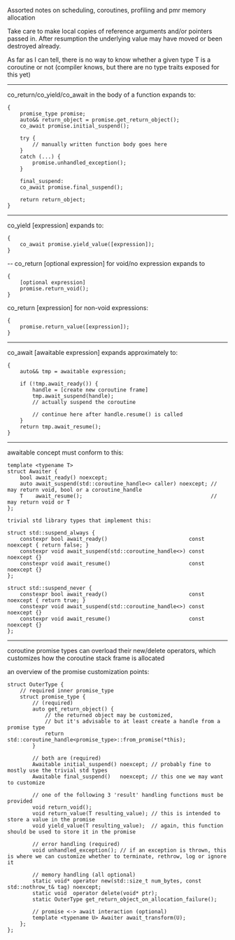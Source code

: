 Assorted notes on scheduling, coroutines, profiling and pmr memory allocation

Take care to make local copies of reference arguments and/or pointers passed in. After resumption the underlying value may have moved or been destroyed already.

As far as I can tell, there is no way to know whether a given type T is a coroutine or not (compiler knows, but there are no type traits exposed for this yet)

---
co_return/co_yield/co_await in the body of a function expands to:
	
	{
		promise_type promise;
		auto&& return_object = promise.get_return_object();
		co_await promise.initial_suspend();

		try {
			// manually written function body goes here
		}
		catch (...) {
			promise.unhandled_exception();
		}

		final_suspend:
		co_await promise.final_suspend();

		return return_object;
	}
---
co_yield [expression] expands to:

	{
		co_await promise.yield_value([expression]);
	}

--
co_return [optional expression] for void/no expression expands to
	
	{
		[optional expression]
		promise.return_void();
	}

co_return [expression] for non-void expressions:

	{
		promise.return_value([expression]);
	}

---
co_await [awaitable expression] expands approximately to:

	{
		auto&& tmp = awaitable expression;
		
		if (!tmp.await_ready()) {
			handle = [create new coroutine frame]
			tmp.await_suspend(handle);
			// actually suspend the coroutine

			// continue here after handle.resume() is called
		}
		return tmp.await_resume();
	}

---
awaitable concept must conform to this:

	template <typename T>
	struct Awaiter {
		bool await_ready() noexcept;
		auto await_suspend(std::coroutine_handle<> caller) noexcept; // may return void, bool or a coroutine_handle
		T    await_resume();                                         // may return void or T
	};

	trivial std library types that implement this:

	struct std::suspend_always {
		constexpr bool await_ready()                          const noexcept { return false; }
		constexpr void await_suspend(std::coroutine_handle<>) const noexcept {}
		constexpr void await_resume()                         const noexcept {}
	};															 
																 
	struct std::suspend_never {
		constexpr bool await_ready()                          const noexcept { return true; }
		constexpr void await_suspend(std::coroutine_handle<>) const noexcept {}
		constexpr void await_resume()                         const noexcept {}
	};

---
coroutine promise types can overload their new/delete operators, which customizes how the coroutine stack frame is allocated

an overview of the promise customization points:

	struct OuterType {
		// required inner promise_type
		struct promise_type {				
			// (required)
			auto get_return_object() { 
				// the returned object may be customized, 
				// but it's advisable to at least create a handle from a promise type
				return std::coroutine_handle<promise_type>::from_promise(*this); 
			}

			// both are (required)
			Awaitable initial_suspend() noexcept; // probably fine to mostly use the trivial std types
			Awaitable final_suspend()   noexcept; // this one we may want to customize

			// one of the following 3 'result' handling functions must be provided
			void return_void();
			void return_value(T resulting_value); // this is intended to store a value in the promise
			void yield_value(T resulting_value);  // again, this function should be used to store it in the promise

			// error handling (required)
			void unhandled_exception(); // if an exception is thrown, this is where we can customize whether to terminate, rethrow, log or ignore it

			// memory handling (all optional)
			static void* operator new(std::size_t num_bytes, const std::nothrow_t& tag) noexcept;
			static void  operator delete(void* ptr);
			static OuterType get_return_object_on_allocation_failure();

			// promise <-> await interaction (optional)
			template <typename U> Awaiter await_transform(U);
		};
	};